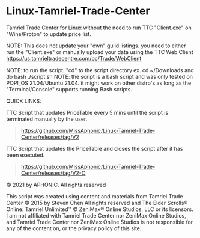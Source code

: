 # Linux-Tamriel-Trade-Center
Tamriel Trade Center for Linux without the need to run TTC "Client.exe" on "Wine/Proton" to update price list.

NOTE: This does not update your "own" guild listings. you need to either run the "Client.exe" or manually upload your data using the TTC Web Client https://us.tamrieltradecentre.com/pc/Trade/WebClient

NOTE: to run the script. "cd" to the script directory ex. cd ~/Downloads and do bash ./script.sh
NOTE: the script is a bash script and was only tested on POP!_OS 21.04/Ubuntu 21.04. it might work on other distro's as long as the "Terminal/Console" supports running Bash scripts.


QUICK LINKS:

TTC Script that updates PriceTable every 5 mins until the script is terminated manually by the user.
> https://github.com/MissAphonic/Linux-Tamriel-Trade-Center/releases/tag/V2


TTC Script that updates the PriceTable and closes the script after it has been executed.
> https://github.com/MissAphonic/Linux-Tamriel-Trade-Center/releases/tag/V2-O






© 2021 by APHONIC. All rights reserved

This script was created using content and materials from Tamriel Trade Center © 2015 by Steven Chen All rights reserved and The Elder Scrolls® Online: Tamriel Unlimited™ © ZeniMax® Online Studios, LLC or its licensors. I am not affiliated with Tamriel Trade Center nor ZeniMax Online Studios, and Tamriel Trade Center nor ZeniMax Online Studios is not responsible for any of the content on, or the privacy policy of this site.
